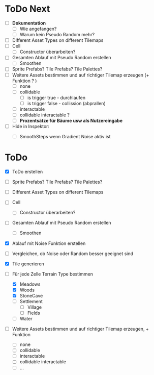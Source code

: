 ﻿# ToDo Next

- [ ] **Dokumentation**
  - [ ] Wie angefangen?
  - [ ] Warum kein Pseudo Random mehr?
- [ ] Different Asset Types on different Tilemaps
- [ ] Cell
  - [ ] Constructor überarbeiten?
- [ ] Gesamten Ablauf mit Pseudo Random erstellen
  - [ ] Smoothen
- [ ] Sprite Prefabs? Tile Prefabs? Tile Palettes?
- [ ] Weitere Assets bestimmen und auf richtiger Tilemap erzeugen (+ Funktion ? )
  - [ ] none
  - [ ] collidable
    - [ ] is trigger true - durchlaufen
    - [ ] is trigger false - collission (abprallen)
  - [ ] interactable
  - [ ] collidable interactable ?
  - [ ] **Prozentsätze für Bäume usw als Nutzereingabe**
- [ ] Hide in Inspektor: 
  - [ ] SmoothSteps wenn Gradient Noise aktiv ist


# ToDo

- [x] ToDo erstellen

- [ ] Sprite Prefabs? Tile Prefabs? Tile Palettes?

- [ ] Different Asset Types on different Tilemaps

- [ ] Cell
  - [ ] Constructor überarbeiten?

- [ ] Gesamten Ablauf mit Pseudo Random erstellen
  - [ ] Smoothen
- [x] Ablauf mit Noise Funktion erstellen
- [ ] Vergleichen, ob Noise oder Random besser geeignet sind

- [x] Tile generieren

- [ ] Für jede Zelle Terrain Type bestimmen
  - [x] Meadows
  - [x] Woods
  - [x] StoneCave
  - [ ] Settlement
    - [ ] Village
    - [ ] Fields
  - [ ] Water
- [ ] Weitere Assets bestimmen und auf richtiger Tilemap erzeugen, + Funktion
  - [ ] none
  - [ ] collidable
  - [ ] interactable
  - [ ] collidable interactable
  - [ ] ...
